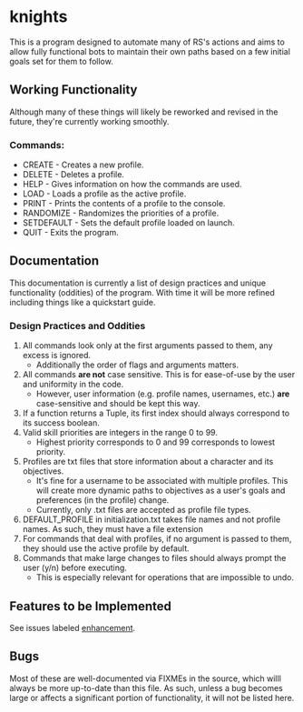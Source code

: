 # knights
This is a program designed to automate many of RS's actions and aims to allow fully functional bots to maintain their own paths based on a few initial goals set for them to follow.

## Working Functionality
Although many of these things will likely be reworked and revised in the future, they're currently working smoothly.
### Commands:
 * CREATE - Creates a new profile.
 * DELETE - Deletes a profile.
 * HELP - Gives information on how the commands are used.
 * LOAD - Loads a profile as the active profile.
 * PRINT - Prints the contents of a profile to the console.
 * RANDOMIZE - Randomizes the priorities of a profile.
 * SETDEFAULT - Sets the default profile loaded on launch.
 * QUIT - Exits the program.

## Documentation
This documentation is currently a list of design practices and unique functionality (oddities) of the program. With time it will be more refined including things like a quickstart guide.

### Design Practices and Oddities
1. All commands look only at the first arguments passed to them, any excess is ignored.
    * Additionally the order of flags and arguments matters.
2. All commands **are not** case sensitive. This is for ease-of-use by the user and uniformity in the code.
    * However, user information (e.g. profile names, usernames, etc.) **are** case-sensitive and should be kept this way.
3. If a function returns a Tuple, its first index should always correspond to its success boolean.
4. Valid skill priorities are integers in the range 0 to 99. 
   * Highest priority corresponds to 0 and 99 corresponds to lowest priority.
5. Profiles are txt files that store information about a character and its objectives.
   * It's fine for a username to be associated with multiple profiles. This will create more dynamic paths to objectives as a user's goals and preferences (in the profile) change.
   * Currently, only .txt files are accepted as profile file types.
6. DEFAULT_PROFILE in initialization.txt takes file names and not profile names. As such, they must have a file extension
7. For commands that deal with profiles, if no argument is passed to them, they should use the active profile by default.
8. Commands that make large changes to files should always prompt the user (y/n) before executing.
    * This is especially relevant for operations that are impossible to undo.

## Features to be Implemented
See issues labeled [enhancement](https://github.com/atosti/knights/issues?q=is%3Aopen+is%3Aissue+label%3Aenhancement).

## Bugs
Most of these are well-documented via FIXMEs in the source, which willl always be more up-to-date than this file. As such, unless a bug becomes large or affects a significant portion of functionality, it will not be listed here. 
